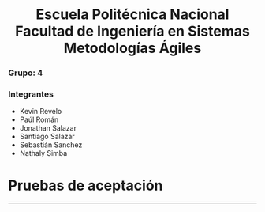 <h1 align="center">
    Escuela Politécnica Nacional<br>
    Facultad de Ingeniería en Sistemas<br>
    Metodologías Ágiles <br>
</h1>

### Grupo: 4

### Integrantes
- Kevin Revelo
- Paúl Román
- Jonathan Salazar
- Santiago Salazar
- Sebastián Sanchez
- Nathaly Simba

# Pruebas de aceptación
---